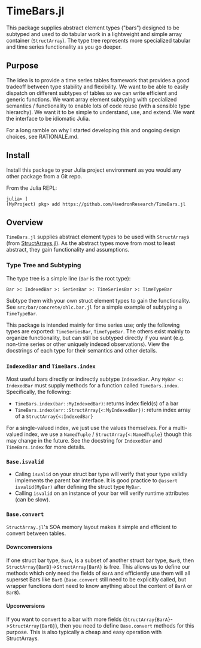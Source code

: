 # TimeBars.jl
This package supplies abstract element types (\"bars\") designed to be subtyped and used to do tabular work in a lightweight and simple array container (`StructArray`). The type tree represents more specialized tabular and time series functionality as you go deeper.

## Purpose
The idea is to provide a time series tables framework that provides a good tradeoff between type stability and flexibility. We want to be able to easily dispatch on different subtypes of tables so we can write efficient and generic functions. We want array element subtyping with specialized semantics / functionality to enable lots of code reuse (with a sensible type hierarchy). We want it to be simple to understand, use, and extend. We want the interface to be idiomatic Julia.

For a long ramble on why I started developing this and ongoing design choices, see RATIONALE.md.

## Install
Install this package to your Julia project environment as you would any other package from a Git repo.

From the Julia REPL:
```
julia> ]
(MyProject) pkg> add https://github.com/HaedronResearch/TimeBars.jl
```

## Overview
`TimeBars.jl` supplies abstract element types to be used with `StructArray`s (from [StructArrays.jl](https://juliaarrays.github.io/StructArrays.jl/stable/)). As the abstract types move from most to least abstract, they gain functionality and assumptions. 

### Type Tree and Subtyping
The type tree is a simple line (`Bar` is the root type):

```
Bar >: IndexedBar >: SeriesBar >: TimeSeriesBar >: TimeTypeBar
```

Subtype them with your own struct element types to gain the functionality. See `src/bar/concrete/ohlc.bar.jl` for a simple example of subtyping a `TimeTypeBar`.

This package is intended mainly for time series use; only the following types are exported: `TimeSeriesBar`, `TimeTypeBar`. The others exist mainly to organize functionality, but can still be subtyped directly if you want (e.g. non-time series or other uniquely indexed observations). View the docstrings of each type for their semantics and other details.

### `IndexedBar` and `TimeBars.index`
Most useful bars directly or indirectly subtype `IndexedBar`. Any `MyBar <: IndexedBar` must supply methods for a function called `TimeBars.index`. Specifically, the following:

* `TimeBars.index(bar::MyIndexedBar)`: returns index field(s) of a bar
* `TimeBars.index(arr::StructArray{<:MyIndexedBar})`: return index array of a `StructArray{<:IndexedBar}`

For a single-valued index, we just use the values themselves. For a multi-valued index, we use a `NamedTuple` / `StructArray{<:NamedTuple}` though this may change in the future. See the docstring for `IndexedBar` and `TimeBars.index` for more details. 

### `Base.isvalid`
* Caling `isvalid` on your struct bar type will verify that your type validly implements the parent bar interface. It is good practice to `@assert isvalid(MyBar)` after defining the struct type `MyBar`.
* Calling `isvalid` on an instance of your bar will verify runtime attributes (can be slow).

### `Base.convert`
`StructArray.jl`'s SOA memory layout makes it simple and efficient to convert between tables.
#### Downconversions
If one struct bar type, `BarA`, is a subset of another struct bar type, `BarB`, then `StructArray{BarB}`->`StructArray{BarA}` is free. This allows us to define our methods which only need the fields of `BarA` and efficiently use them will all superset Bars like `BarB` (`Base.convert` still need to be explicitly called, but wrapper functions dont need to know anything about the content of `BarA` or `BarB`).

#### Upconversions
If you want to convert to a bar with more fields (`StructArray{BarA}`->`StructArray{BarB}`), then you need to define `Base.convert` methods for this purpose. This is also typically a cheap and easy operation with StructArrays.
